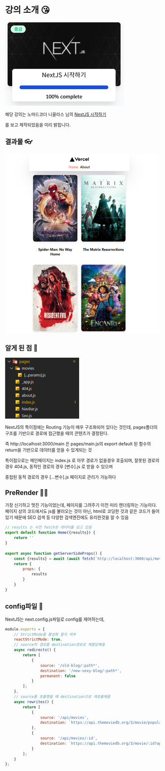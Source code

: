 # 강의 소개 😘

<img src="./gitImages/LectureLogo.png">

해당 강의는 노마드코더 니꼴라스 님의 <a href="https://nomadcoders.co/nextjs-fundamentals/lobby">NextJS 시작하기</a>

를 보고 제작되었음을 미리 밝힙니다.

## 결과물 👓

<img src="./gitImages/MainPage.png">

## 알게 된 점 🤭

<img src="./gitImages/Path.png">

NextJS의 특이점에는 Routing 기능이 매우 구조화되어 있다는 것인데,
pages폴더의 구조를 기반으로 경로에 접근했을 때의 콘텐츠가 결정된다.

즉 http://localhost:3000/main 은 pages/main.js의 export default 된 함수의 return을 기반으로 데이터를 얻을 수 있게되는 것

특이점으로는 메인페이지는 index.js 로 아무 경로가 없을경우 호출되며,
잘못된 경로의 경우 404.js, 동적인 경로의 경우 [변수].js 로 받을 수 있으며

중첩된 동적 경로의 경우 [...변수].js 페이지로 관리가 가능하다 


## PreRender 🐱‍🏍

가장 신기하고 멋진 기능이었는데, 페이지를 그려주기 이전 미리 렌더링하는 기능이다. 페이지 상의 코드에서도 js를 불러오는 것이 아닌, html로 코딩한 것과 같은 코드가 들어있기 때문에 SEO 검색 등 다양한 검색엔진에도 유리한것을 알 수 있음

```javascript
// results 는 사전 fetch된 데이터를 담고 있음
export default function Home({results}) {
    return ''
}

export async function getServerSideProps() {
    const {results} = await (await fetch(`http://localhost:3000/api/movies`)).json()
    return {
        props: {
            results
        }
    }
}
```

## config파일 📐

NextJS는 next.config.js파일로 config를 제어하는데, 

```javascript
module.exports = {
    // StrictMode를 활성화 할지 여부
	reactStrictMode: true,
    // source의 경로를 destination경로로 재할당해줌
	async redirects() {
		return [
			{
				source: '/old-blog/:path*',
				destination: '/new-sexy-blog/:path*',
				permanent: false
			}
		];
	},
    // source를 호출했을 때 destination으로 재호출해줌
	async rewrites() {
		return [
			{
				source: '/api/movies',
				destination: `https://api.themoviedb.org/3/movie/popular?api_key=${API_KEY}`
			},
			{
				source: '/api/movies/:id',
				destination: `https://api.themoviedb.org/3/movie/:id?api_key=${API_KEY}`
			}
		];
	}
};

```